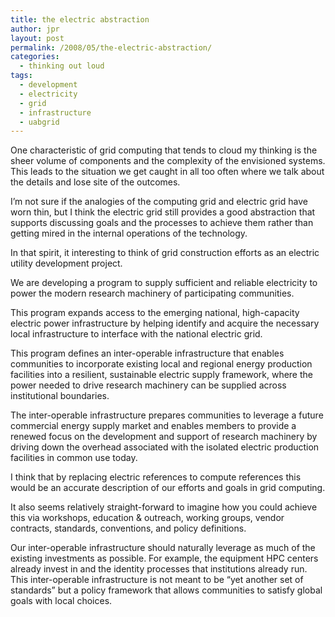 ```yaml
---
title: the electric abstraction
author: jpr
layout: post
permalink: /2008/05/the-electric-abstraction/
categories:
  - thinking out loud
tags:
  - development
  - electricity
  - grid
  - infrastructure
  - uabgrid
---
```

One characteristic of grid computing that tends to cloud my thinking is the sheer volume of components and the complexity of the envisioned systems. This leads to the situation we get caught in all too often where we talk about the details and lose site of the outcomes.

I&#8217;m not sure if the analogies of the computing grid and electric grid have worn thin, but I think the electric grid still provides a good abstraction that supports discussing goals and the processes to achieve them rather than getting mired in the internal operations of the technology.

In that spirit, it interesting to think of grid construction efforts as an electric utility development project.

We are developing a program to supply sufficient and reliable electricity to power the modern research machinery of participating communities.

This program expands access to the emerging national, high-capacity electric power infrastructure by helping identify and acquire the necessary local infrastructure to interface with the national electric grid.

This program defines an inter-operable infrastructure that enables communities to incorporate existing local and regional energy production facilities into a resilient, sustainable electric supply framework, where the power needed to drive research machinery can be supplied across institutional boundaries.

The inter-operable infrastructure prepares communities to leverage a future commercial energy supply market and enables members to provide a renewed focus on the development and support of research machinery by driving down the overhead associated with the isolated electric production facilities in common use today.

I think that by replacing electric references to compute references this  
would be an accurate description of our efforts and goals in grid computing.

It also seems relatively straight-forward to imagine how you could achieve this via workshops, education &#038; outreach, working groups, vendor contracts, standards, conventions, and policy definitions.

Our inter-operable infrastructure should naturally leverage as much of the existing investments as possible. For example, the equipment HPC centers already invest in and the identity processes that institutions already run. This inter-operable infrastructure is not meant to be &#8220;yet another set of standards&#8221; but a policy framework that allows communities to satisfy global goals with local choices.